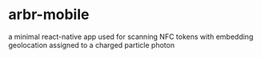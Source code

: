 # arbr-mobile
a minimal react-native app used for scanning NFC tokens with embedding geolocation assigned to a charged particle photon
